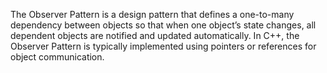 The Observer Pattern is a design pattern that defines a one-to-many dependency between objects so that when one object’s state changes, all dependent objects are notified and updated automatically. In C++, the Observer Pattern is typically implemented using pointers or references for object communication.